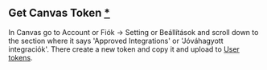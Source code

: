 ## Get Canvas Token <a href="#canvas"><span class="ms-2 bi bi-book"></span>* </a>

In Canvas go to Account or Fiók -> Setting or Beállítások and scroll down to the section where it says 'Approved Integrations' or 'Jóváhagyott integraciók'. There create a new token and copy it and upload to [User tokens](/settings/usertokens).